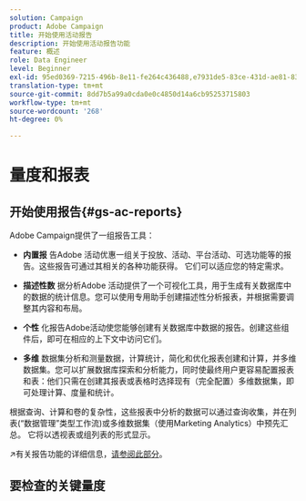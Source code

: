 ```yaml
---
solution: Campaign
product: Adobe Campaign
title: 开始使用活动报告
description: 开始使用活动报告功能
feature: 概述
role: Data Engineer
level: Beginner
exl-id: 95ed0369-7215-496b-8e11-fe264c436488,e7931de5-83ce-431d-ae81-83793d257550
translation-type: tm+mt
source-git-commit: 8dd7b5a99a0cda0e0c4850d14a6cb95253715803
workflow-type: tm+mt
source-wordcount: '268'
ht-degree: 0%

---
```


# 量度和报表

## 开始使用报告{#gs-ac-reports}

Adobe Campaign提供了一组报告工具：

* **内置报**
告Adobe 活动优惠一组关于投放、活动、平台活动、可选功能等的报告。这些报告可通过其相关的各种功能获得。 它们可以适应您的特定需求。

* **描述性数**
据分析Adobe 活动提供了一个可视化工具，用于生成有关数据库中的数据的统计信息。您可以使用专用助手创建描述性分析报表，并根据需要调整其内容和布局。

* **个性**
化报告Adobe活动使您能够创建有关数据库中数据的报告。创建这些组件后，即可在相应的上下文中访问它们。

* **多维**
数据集分析和测量数据，计算统计，简化和优化报表创建和计算，并多维数据集。您可以扩展数据库探索和分析能力，同时使最终用户更容易配置报表和表：他们只需在创建其报表或表格时选择现有（完全配置）多维数据集，即可处理计算、度量和统计。

根据查询、计算和卷的复杂性，这些报表中分析的数据可以通过查询收集，并在列表(“数据管理”类型工作流)或多维数据集（使用Marketing Analytics）中预先汇总。 它将以透视表或组列表的形式显示。

:arrow_upper_right:有关报告功能的详细信息，[请参阅此部分](https://experienceleague.adobe.com/docs/campaign-classic/using/reporting/reporting-in-adobe-campaign/about-adobe-campaign-reporting-tools.html)。

## 要检查的关键量度

